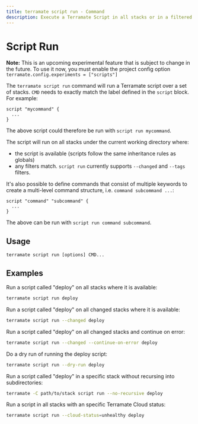 ```yaml
---
title: terramate script run - Command
description: Execute a Terramate Script in all stacks or in a filtered subset of stacks by using the `terramate script run` command.
---
```


# Script Run

**Note:** This is an upcoming experimental feature that is subject to change in the future. To use it now, you must enable the project config option `terramate.config.experiments = ["scripts"]`

The `terramate script run` command will run a Terramate script over a set of stacks. `CMD` needs to exactly match the label defined in the `script` block. For example:

```
script "mycommand" {
  ...
}
```

The above script could therefore be run with `script run mycommand`.

The script will run on all stacks under the current working directory where:

- the script is available (scripts follow the same inheritance rules as globals)
- any filters match. `script run` currently supports `--changed` and `--tags` filters.

It's also possible to define commands that consist of multiple keywords to create a multi-level command structure, i.e. `command subcommand ...`:

```
script "command" "subcommand" {
  ...
}
```

The above can be run with `script run command subcommand`.

## Usage

`terramate script run [options] CMD...`

## Examples

Run a script called "deploy" on all stacks where it is available:

```bash
terramate script run deploy
```

Run a script called "deploy" on all changed stacks where it is available:

```bash
terramate script run --changed deploy
```

Run a script called "deploy" on all changed stacks and continue on error:

```bash
terramate script run --changed --continue-on-error deploy
```

Do a dry run of running the deploy script:

```bash
terramate script run --dry-run deploy
```

Run a script called "deploy" in a specific stack without recursing into subdirectories:

```bash
terramate -C path/to/stack script run --no-recursive deploy
```

Run a script in all stacks with an specific Terramate Cloud status:

```bash
terramate script run --cloud-status=unhealthy deploy
```
